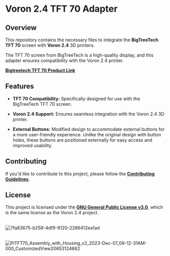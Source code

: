 # Voron 2.4 TFT 70 Adapter

## Overview

This repository contains the necessary files to integrate the **BigTreeTech TFT 70** screen with **Voron 2.4** 3D printers. 

The TFT 70 screen from BigTreeTech is a high-quality display, and this adapter ensures compatibility with the Voron 2.4 printer.

[**Bigtreetech TFT 70 Product Link**](https://biqu.equipment/products/bigtreetech-pi-tft43-v2-0-screen-board?_pos=1&_sid=49243165b&_ss=r&variant=39337700786274)


## Features

- **TFT 70 Compatibility:** Specifically designed for use with the BigTreeTech TFT 70 screen.
  
- **Voron 2.4 Support:** Ensures seamless integration with the Voron 2.4 3D printer.

- **External Buttons:** Modified design to accommodate external buttons for a more user-friendly experience. Unlike the original design with button holes, these buttons are positioned externally for easy access and improved usability.

## Contributing

If you'd like to contribute to this project, please follow the [**Contributing Guidelines**](/CONTRIBUTING.md).

## License

This project is licensed under the [**GNU General Public License v3.0**](https://github.com/cristianku/BTT_TFT_70_VORON_2/blob/main/LICENSE.txt), which is the same license as the Voron 2.4 project.
<br>
<br>

![7fa83675-b258-4df9-9120-2286412ea1ad](https://github.com/cristianku/BTT_TFT_70_VORON_2/assets/25354817/1b0e4ecc-2496-44f4-84dc-25393a24a7c5)
<br>
<br>



![PiTFT70_Assembly_with_Housing_v2_2023-Dec-07_09-12-31AM-000_CustomizedView20653124662](https://github.com/cristianku/BTT_TFT_70_VORON_2/assets/25354817/a6b9a378-9720-47cd-9be4-7e27b8133401)

